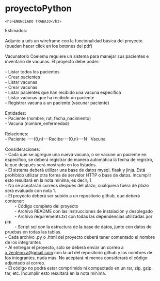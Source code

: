 # proyectoPython

	<h3>ENUNCIADO TRABAJO</h3>
</div>
Estimados:<br>
<br>
Adjunto a uds un wireframe con la funcionalidad básica del proyecto. (pueden hacer click en los botones del pdf)<br>
<br>
Vacunatorio Coelemu requiere un sistema para manejar sus pacientes e inventario de vacunas. El proyecto debe poder:<br>
<br>
- Listar todos los pacientes<br>
- Crear pacientes<br>
- Listar vacunas<br>
- Crear vacunas<br>
- Listar pacientes que han recibido una vacuna específica<br>
- Listar vacunas que ha recibido un paciente<br>
- Registrar vacuna a un paciente (vacunar paciente)<br>
<br>
Entidades:<br>
- Paciente (nombre, rut, fecha_nacimiento)<br>
- Vacuna (nombre_enfermedad)<br>
<br>
Relaciones:<br>
- Paciente&nbsp; ---(0,n)---Recibe---(0,n)---N&nbsp; &nbsp;Vacuna<br>
<br>
Consideraciones:<br>
- Cada que se agregue una nueva vacuna, o se vacune un paciente en específico, se deberá registrar de manera automática la fecha de registro, la que después será mostrado en los listados.<br>
- El sistema deberá utilizar una base de datos mysql, flask y jinja. Está prohibido utilizar otra forma de servidor HTTP o base de datos. Incumplir esto resultará en la nota mínima, es decir, 1.<br>
- No se aceptarán correos después del plazo, cualquiera fuera de plazo será evaluado con nota 1.<br>
- El proyecto deberá ser subido a un repositorio github, que deberá contener:<br>
&nbsp; &nbsp; &nbsp; &nbsp; - Código completo del proyecto<br>
&nbsp; &nbsp; &nbsp; &nbsp; - Archivo README con las instrucciones de instalación y desplegado<br>
&nbsp; &nbsp; &nbsp; &nbsp; - Archivo requirements.txt con todas las dependencias utilizadas por pip<br>
&nbsp; &nbsp; &nbsp; &nbsp; - Script sql con la estructura de la base de datos, junto con datos de pruebas en todas las tablas.<br>
- Cada archivo .py o .html del proyecto deberá tener comentado el nombre de los integrantes <br>
- Al entregar el proyecto, solo se deberá enviar un correo a <a href="mailto:x.zenteno.a@gmail.com" target="_blank"><span class="il">x.zenteno.a@gmail.com</span></a> con la url del repositorio github y los nombres de los integrantes, nada más. No aceptará ni menos considerará el código adjuntado al correo.<br>
- El código no podrá estar comprimido ni compactado en un rar, zip, gzip, tar, etc. Incumplir esto resultará en la nota mínima.